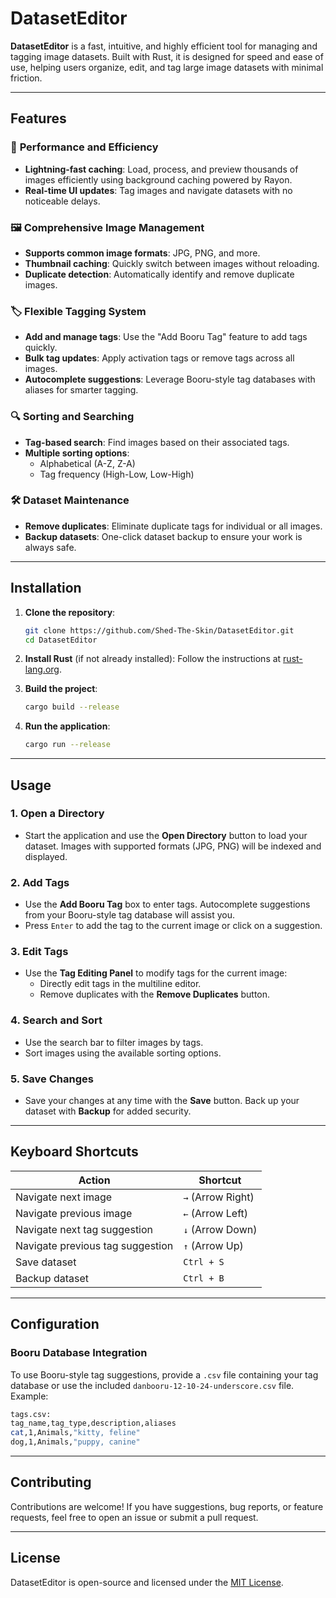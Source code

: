 # DatasetEditor

**DatasetEditor** is a fast, intuitive, and highly efficient tool for managing and tagging image datasets. Built with Rust, it is designed for speed and ease of use, helping users organize, edit, and tag large image datasets with minimal friction.

---

## Features

### 🚀 **Performance and Efficiency**
- **Lightning-fast caching**: Load, process, and preview thousands of images efficiently using background caching powered by Rayon.
- **Real-time UI updates**: Tag images and navigate datasets with no noticeable delays.

### 🖼️ **Comprehensive Image Management**
- **Supports common image formats**: JPG, PNG, and more.
- **Thumbnail caching**: Quickly switch between images without reloading.
- **Duplicate detection**: Automatically identify and remove duplicate images.

### 🏷️ **Flexible Tagging System**
- **Add and manage tags**: Use the "Add Booru Tag" feature to add tags quickly.
- **Bulk tag updates**: Apply activation tags or remove tags across all images.
- **Autocomplete suggestions**: Leverage Booru-style tag databases with aliases for smarter tagging.

### 🔍 **Sorting and Searching**
- **Tag-based search**: Find images based on their associated tags.
- **Multiple sorting options**:
  - Alphabetical (A-Z, Z-A)
  - Tag frequency (High-Low, Low-High)

### 🛠️ **Dataset Maintenance**
- **Remove duplicates**: Eliminate duplicate tags for individual or all images.
- **Backup datasets**: One-click dataset backup to ensure your work is always safe.

---

## Installation

1. **Clone the repository**:
   ```bash
   git clone https://github.com/Shed-The-Skin/DatasetEditor.git
   cd DatasetEditor
   ```

2. **Install Rust** (if not already installed):
   Follow the instructions at [rust-lang.org](https://www.rust-lang.org/tools/install).

3. **Build the project**:
   ```bash
   cargo build --release
   ```

4. **Run the application**:
   ```bash
   cargo run --release
   ```

---

## Usage

### 1. **Open a Directory**
   - Start the application and use the **Open Directory** button to load your dataset. Images with supported formats (JPG, PNG) will be indexed and displayed.

### 2. **Add Tags**
   - Use the **Add Booru Tag** box to enter tags. Autocomplete suggestions from your Booru-style tag database will assist you.
   - Press `Enter` to add the tag to the current image or click on a suggestion.

### 3. **Edit Tags**
   - Use the **Tag Editing Panel** to modify tags for the current image:
     - Directly edit tags in the multiline editor.
     - Remove duplicates with the **Remove Duplicates** button.

### 4. **Search and Sort**
   - Use the search bar to filter images by tags.
   - Sort images using the available sorting options.

### 5. **Save Changes**
   - Save your changes at any time with the **Save** button. Back up your dataset with **Backup** for added security.

---

## Keyboard Shortcuts

| Action                     | Shortcut            |
|----------------------------|---------------------|
| Navigate next image        | `→` (Arrow Right)   |
| Navigate previous image    | `←` (Arrow Left)    |
| Navigate next tag suggestion | `↓` (Arrow Down)   |
| Navigate previous tag suggestion | `↑` (Arrow Up) |
| Save dataset               | `Ctrl + S`          |
| Backup dataset             | `Ctrl + B`          |

---

## Configuration

### Booru Database Integration
To use Booru-style tag suggestions, provide a `.csv` file containing your tag database or use the included `danbooru-12-10-24-underscore.csv` file. Example:

```bash
tags.csv:
tag_name,tag_type,description,aliases
cat,1,Animals,"kitty, feline"
dog,1,Animals,"puppy, canine"
```

---

## Contributing

Contributions are welcome! If you have suggestions, bug reports, or feature requests, feel free to open an issue or submit a pull request.

---

## License

DatasetEditor is open-source and licensed under the [MIT License](LICENSE).
